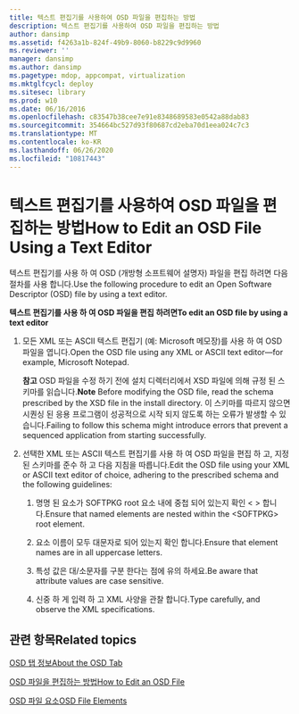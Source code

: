 ```yaml
---
title: 텍스트 편집기를 사용하여 OSD 파일을 편집하는 방법
description: 텍스트 편집기를 사용하여 OSD 파일을 편집하는 방법
author: dansimp
ms.assetid: f4263a1b-824f-49b9-8060-b8229c9d9960
ms.reviewer: ''
manager: dansimp
ms.author: dansimp
ms.pagetype: mdop, appcompat, virtualization
ms.mktglfcycl: deploy
ms.sitesec: library
ms.prod: w10
ms.date: 06/16/2016
ms.openlocfilehash: c83547b38cee7e91e8348689583e0542a88dab83
ms.sourcegitcommit: 354664bc527d93f80687cd2eba70d1eea024c7c3
ms.translationtype: MT
ms.contentlocale: ko-KR
ms.lasthandoff: 06/26/2020
ms.locfileid: "10817443"
---
```

# <span data-ttu-id="f4207-103">텍스트 편집기를 사용하여 OSD 파일을 편집하는 방법</span><span class="sxs-lookup"><span data-stu-id="f4207-103">How to Edit an OSD File Using a Text Editor</span></span>


<span data-ttu-id="f4207-104">텍스트 편집기를 사용 하 여 OSD (개방형 소프트웨어 설명자) 파일을 편집 하려면 다음 절차를 사용 합니다.</span><span class="sxs-lookup"><span data-stu-id="f4207-104">Use the following procedure to edit an Open Software Descriptor (OSD) file by using a text editor.</span></span>

**<span data-ttu-id="f4207-105">텍스트 편집기를 사용 하 여 OSD 파일을 편집 하려면</span><span class="sxs-lookup"><span data-stu-id="f4207-105">To edit an OSD file by using a text editor</span></span>**

1.  <span data-ttu-id="f4207-106">모든 XML 또는 ASCII 텍스트 편집기 (예: Microsoft 메모장)를 사용 하 여 OSD 파일을 엽니다.</span><span class="sxs-lookup"><span data-stu-id="f4207-106">Open the OSD file using any XML or ASCII text editor—for example, Microsoft Notepad.</span></span>

    <span data-ttu-id="f4207-107">**참고**  OSD 파일을 수정 하기 전에 설치 디렉터리에서 XSD 파일에 의해 규정 된 스키마를 읽습니다.</span><span class="sxs-lookup"><span data-stu-id="f4207-107">**Note** Before modifying the OSD file, read the schema prescribed by the XSD file in the install directory.</span></span> <span data-ttu-id="f4207-108">이 스키마를 따르지 않으면 시퀀싱 된 응용 프로그램이 성공적으로 시작 되지 않도록 하는 오류가 발생할 수 있습니다.</span><span class="sxs-lookup"><span data-stu-id="f4207-108">Failing to follow this schema might introduce errors that prevent a sequenced application from starting successfully.</span></span>

     

2.  <span data-ttu-id="f4207-109">선택한 XML 또는 ASCII 텍스트 편집기를 사용 하 여 OSD 파일을 편집 하 고, 지정 된 스키마를 준수 하 고 다음 지침을 따릅니다.</span><span class="sxs-lookup"><span data-stu-id="f4207-109">Edit the OSD file using your XML or ASCII text editor of choice, adhering to the prescribed schema and the following guidelines:</span></span>

    1.  <span data-ttu-id="f4207-110">명명 된 요소가 SOFTPKG root 요소 내에 중첩 되어 있는지 확인 &lt; &gt; 합니다.</span><span class="sxs-lookup"><span data-stu-id="f4207-110">Ensure that named elements are nested within the &lt;SOFTPKG&gt; root element.</span></span>

    2.  <span data-ttu-id="f4207-111">요소 이름이 모두 대문자로 되어 있는지 확인 합니다.</span><span class="sxs-lookup"><span data-stu-id="f4207-111">Ensure that element names are in all uppercase letters.</span></span>

    3.  <span data-ttu-id="f4207-112">특성 값은 대/소문자를 구분 한다는 점에 유의 하세요.</span><span class="sxs-lookup"><span data-stu-id="f4207-112">Be aware that attribute values are case sensitive.</span></span>

    4.  <span data-ttu-id="f4207-113">신중 하 게 입력 하 고 XML 사양을 관찰 합니다.</span><span class="sxs-lookup"><span data-stu-id="f4207-113">Type carefully, and observe the XML specifications.</span></span>

## <span data-ttu-id="f4207-114">관련 항목</span><span class="sxs-lookup"><span data-stu-id="f4207-114">Related topics</span></span>


[<span data-ttu-id="f4207-115">OSD 탭 정보</span><span class="sxs-lookup"><span data-stu-id="f4207-115">About the OSD Tab</span></span>](about-the-osd-tab.md)

[<span data-ttu-id="f4207-116">OSD 파일을 편집하는 방법</span><span class="sxs-lookup"><span data-stu-id="f4207-116">How to Edit an OSD File</span></span>](how-to-edit-an-osd-file.md)

[<span data-ttu-id="f4207-117">OSD 파일 요소</span><span class="sxs-lookup"><span data-stu-id="f4207-117">OSD File Elements</span></span>](osd-file-elements.md)

 

 





